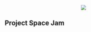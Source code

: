 <p align="center">
<img src="https://dl.dropboxusercontent.com/s/2lclg39n4snac3f/Space_jam_logo.jpg">
</p>

Project Space Jam
-----

